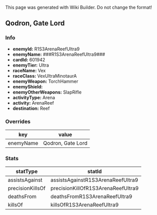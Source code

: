 <span class="wiki-builder">This page was generated with Wiki Builder. Do not change the format!</span>

## Qodron, Gate Lord
### Info
* **enemyId:** R1S3ArenaReefUltra9
* **enemyName:** ###R1S3ArenaReefUltra9###
* **cardId:** 601942
* **enemyTier:** Ultra
* **raceName:** Vex
* **raceClass:** VexUltraMinotaurA
* **enemyWeapon:** TorchHammer
* **enemyShield:** 
* **enemyOtherWeapons:** SlapRifle
* **activityType:** Arena
* **activity:** ArenaReef
* **destination:** Reef

### Overrides
key | value
--- | -----
enemyName | Qodron, Gate Lord

### Stats
statType | statId
-------- | ------
assistsAgainst | assistsAgainstR1S3ArenaReefUltra9
precisionKillsOf | precisionKillOfR1S3ArenaReefUltra9
deathsFrom | deathsFromR1S3ArenaReefUltra9
killsOf | killsOfR1S3ArenaReefUltra9

